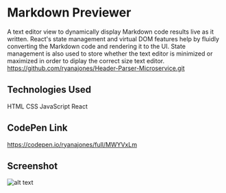 # Markdown Previewer

A text editor view to dynamically display Markdown code results live as it written. React's state management and virtual DOM features help by fluidly converting the Markdown code and rendering it to the UI. State management is also used to store whether the text editor is minimized or maximized in order to diplay the correct size text editor.
https://github.com/ryanajones/Header-Parser-Microservice.git
## Technologies Used

HTML CSS JavaScript React

## CodePen Link

https://codepen.io/ryanajones/full/MWYVxLm

## Screenshot

![alt text](https://i.imgur.com/oH0xiUY.png)
